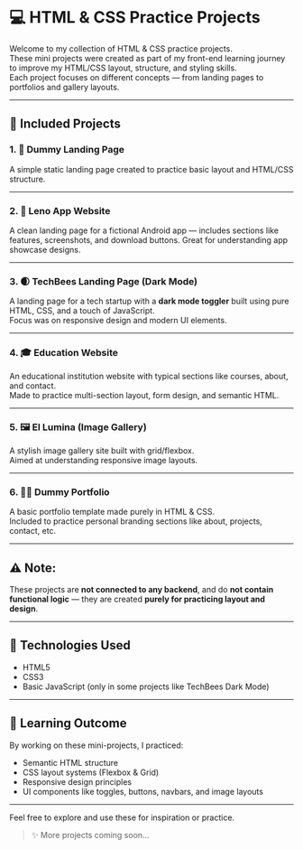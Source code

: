 # 💻 HTML & CSS Practice Projects

Welcome to my collection of HTML & CSS practice projects.  
These mini projects were created as part of my front-end learning journey to improve my HTML/CSS layout, structure, and styling skills.  
Each project focuses on different concepts — from landing pages to portfolios and gallery layouts.

---

## 📁 Included Projects

### 1. 🚀 Dummy Landing Page

A simple static landing page created to practice basic layout and HTML/CSS structure.

---

### 2. 📱 Leno App Website

A clean landing page for a fictional Android app — includes sections like features, screenshots, and download buttons. Great for understanding app showcase designs.

---

### 3. 🌒 TechBees Landing Page (Dark Mode)

A landing page for a tech startup with a **dark mode toggler** built using pure HTML, CSS, and a touch of JavaScript.  
Focus was on responsive design and modern UI elements.

---

### 4. 🎓 Education Website

An educational institution website with typical sections like courses, about, and contact.  
Made to practice multi-section layout, form design, and semantic HTML.

---

### 5. 🖼️ El Lumina (Image Gallery)

A stylish image gallery site built with grid/flexbox.  
Aimed at understanding responsive image layouts.

---

### 6. 🙋‍♂️ Dummy Portfolio

A basic portfolio template made purely in HTML & CSS.  
Included to practice personal branding sections like about, projects, contact, etc.

---

## ⚠️ Note:

These projects are **not connected to any backend**, and do **not contain functional logic** — they are created **purely for practicing layout and design**.

---

## 🔧 Technologies Used

- HTML5
- CSS3
- Basic JavaScript (only in some projects like TechBees Dark Mode)

---

## 🧠 Learning Outcome

By working on these mini-projects, I practiced:

- Semantic HTML structure
- CSS layout systems (Flexbox & Grid)
- Responsive design principles
- UI components like toggles, buttons, navbars, and image layouts

---

Feel free to explore and use these for inspiration or practice.

> ✨ More projects coming soon...

